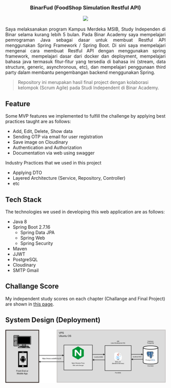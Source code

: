 ### <center>BinarFud (FoodShop Simulation Restful API) </center>

<center><img src="https://mediabangsa.co.id/wp-content/uploads/2023/07/Binar_-_Logo_warna.original.png" width="300"></center>

<p align="justify"> Saya melaksanakan program Kampus Merdeka MSIB, Study Independen di Binar selama kurang lebih 5 bulan. Pada Binar Academy saya mempelajari pemrograman Java sebagai dasar untuk membuat Restful API menggunakan Spring Framework / Spring Boot. Di  sini saya mempelajari mengenai cara membuat Restful API dengan menggunakan spring framework, mempelajari dasar dari docker dan deployment, mempelajari bahasa java termasuk fitur-fitur yang tersedia di bahasa ini (stream, data structure, generic, asynchronous, etc), dan mempelajari penggunaan third party dalam membantu pengembangan backend menggunakan Spring.</p>

> Repository ini merupakan hasil final project dengan kolaborasi kelompok (Scrum Agile) pada Studi Independent di Binar Academy.

## Feature
Some MVP features we implemented to fulfill the challenge by applying best practices taught are as follows:
- Add, Edit, Delete, Show data
- Sending OTP via email for user registration
- Save image on Cloudinary
- Authentication and Authorization
- Documentation via web using swagger

Industry Practices that we used in this project
- Applying DTO
- Layered Architecture (Service, Repository, Controller)
- etc

## Tech Stack
The technologies we used in developing this web application are as follows:
- Java 8
- Spring Boot 2.7.16
    - Spring Data JPA
    - Spring Web
    - Spring Security
- Maven
- JJWT
- PostgreSQL
- Cloudinary
- SMTP Gmail

## Challange Score
My independent study scores on each chapter (Challange and Final Project) are shown in <a href="Final Report Scale 1-100 BEJ Habbatul Qolbi H.pdf">this page</a>.

## System Design (Deployment)
<img src="System Design Final Proyek.png">